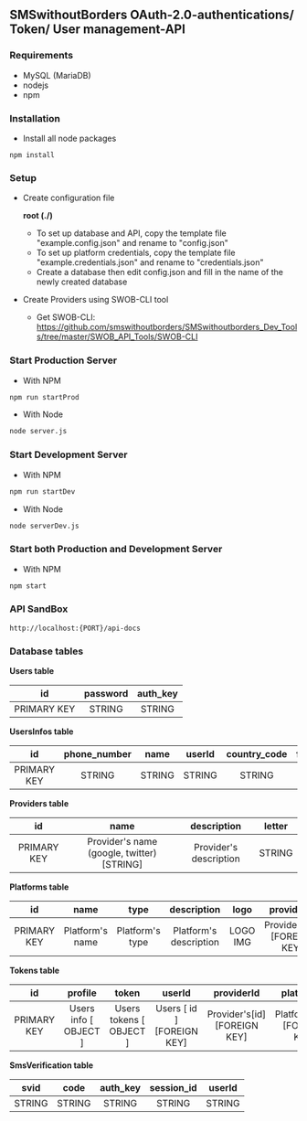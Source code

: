 ## SMSwithoutBorders OAuth-2.0-authentications/ Token/ User management-API

### Requirements
- MySQL (MariaDB)
- nodejs
- npm

### Installation

* Install all node packages
```
npm install
```

### Setup
* Create configuration file

    __root (./)__

    * To set up database and API, copy the template file "example.config.json" and rename to "config.json"
    * To set up platform credentials, copy the template file "example.credentials.json" and rename to "credentials.json"
    * Create a database then edit config.json and fill in the name of the newly created database

* Create Providers using SWOB-CLI tool
    * Get SWOB-CLI: https://github.com/smswithoutborders/SMSwithoutborders_Dev_Tools/tree/master/SWOB_API_Tools/SWOB-CLI

### Start Production Server
* With NPM
```bash
npm run startProd
```
* With Node
```bash
node server.js
```
### Start Development Server
* With NPM
```bash
npm run startDev
```
* With Node
```bash
node serverDev.js
```
### Start both Production and Development Server
* With NPM
```bash
npm start
```
### API SandBox
```
http://localhost:{PORT}/api-docs
```

### Database tables
__Users table__

|      id     | password | auth_key |
|:-----------:|:--------:|:--------:|
| PRIMARY KEY |  STRING  |  STRING  |

__UsersInfos table__

|      id     | phone_number |   name   |  userId  |  country_code  | full_phone_number | role | status |   iv   |
|:-----------:|:------------:|:--------:|:--------:|:--------------:|:-----------------:|:----:|:------:|:------:|
| PRIMARY KEY |    STRING    |  STRING  |  STRING  |     STRING     |       STRING      | ENUM |  ENUM  | STRING |

__Providers table__

|      id     |                     name                   |       description      |  letter  |                  
|:-----------:|:------------------------------------------:|:----------------------:|:--------:|
| PRIMARY KEY | Provider's name (google, twitter) [STRING] | Provider's description |  STRING  |

__Platforms table__

|      id     |       name      |       type      |       description      |   logo   |          providerId         |  letter  |
|:-----------:|:---------------:|:---------------:|:----------------------:|:--------:|:---------------------------:|:--------:|
| PRIMARY KEY | Platform's name | Platform's type | Platform's description | LOGO IMG | Providers[id] [FOREIGN KEY] |  STRING  |

__Tokens table__

|      id     |         profile        |           token          |            userId           |          providerId          |          platformId          |  email |       iv      |
|:-----------:|:----------------------:|:------------------------:|:---------------------------:|:----------------------------:|:----------------------------:|:------:|:-------------:|
| PRIMARY KEY | Users info  [ OBJECT ] | Users tokens  [ OBJECT ] | Users [ id ]  [FOREIGN KEY] | Provider's[id] [FOREIGN KEY] | Platform's[id] [FOREIGN KEY] | STRING | Encryption IV |

__SmsVerification table__

|  svid  |  code  | auth_key | session_id | userId |
|:------:|:------:|:--------:|:----------:|:------:|
| STRING | STRING |  STRING  |   STRING   | STRING |
